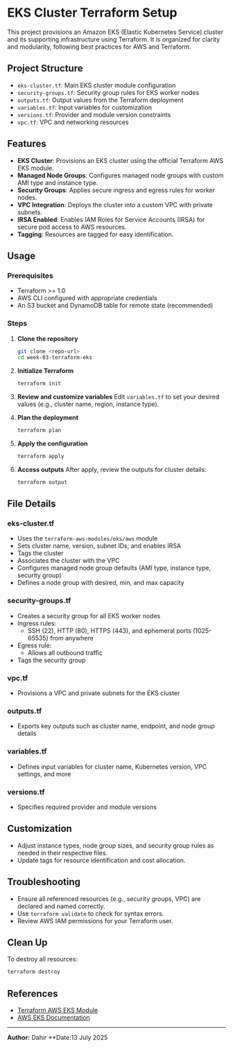 # EKS Cluster Terraform Setup

This project provisions an Amazon EKS (Elastic Kubernetes Service) cluster and its supporting infrastructure using Terraform. It is organized for clarity and modularity, following best practices for AWS and Terraform.

## Project Structure

- `eks-cluster.tf`: Main EKS cluster module configuration
- `security-groups.tf`: Security group rules for EKS worker nodes
- `outputs.tf`: Output values from the Terraform deployment
- `variables.tf`: Input variables for customization
- `versions.tf`: Provider and module version constraints
- `vpc.tf`: VPC and networking resources

## Features

- **EKS Cluster**: Provisions an EKS cluster using the official Terraform AWS EKS module.
- **Managed Node Groups**: Configures managed node groups with custom AMI type and instance type.
- **Security Groups**: Applies secure ingress and egress rules for worker nodes.
- **VPC Integration**: Deploys the cluster into a custom VPC with private subnets.
- **IRSA Enabled**: Enables IAM Roles for Service Accounts (IRSA) for secure pod access to AWS resources.
- **Tagging**: Resources are tagged for easy identification.

## Usage

### Prerequisites
- Terraform >= 1.0
- AWS CLI configured with appropriate credentials
- An S3 bucket and DynamoDB table for remote state (recommended)

### Steps

1. **Clone the repository**
   ```bash
   git clone <repo-url>
   cd week-03-terraform-eks
   ```

2. **Initialize Terraform**
   ```bash
   terraform init
   ```

3. **Review and customize variables**
   Edit `variables.tf` to set your desired values (e.g., cluster name, region, instance type).

4. **Plan the deployment**
   ```bash
   terraform plan
   ```

5. **Apply the configuration**
   ```bash
   terraform apply
   ```

6. **Access outputs**
   After apply, review the outputs for cluster details:
   ```bash
   terraform output
   ```

## File Details

### eks-cluster.tf
- Uses the `terraform-aws-modules/eks/aws` module
- Sets cluster name, version, subnet IDs, and enables IRSA
- Tags the cluster
- Associates the cluster with the VPC
- Configures managed node group defaults (AMI type, instance type, security group)
- Defines a node group with desired, min, and max capacity

### security-groups.tf
- Creates a security group for all EKS worker nodes
- Ingress rules:
  - SSH (22), HTTP (80), HTTPS (443), and ephemeral ports (1025-65535) from anywhere
- Egress rule:
  - Allows all outbound traffic
- Tags the security group

### vpc.tf
- Provisions a VPC and private subnets for the EKS cluster

### outputs.tf
- Exports key outputs such as cluster name, endpoint, and node group details

### variables.tf
- Defines input variables for cluster name, Kubernetes version, VPC settings, and more

### versions.tf
- Specifies required provider and module versions

## Customization
- Adjust instance types, node group sizes, and security group rules as needed in their respective files.
- Update tags for resource identification and cost allocation.

## Troubleshooting
- Ensure all referenced resources (e.g., security groups, VPC) are declared and named correctly.
- Use `terraform validate` to check for syntax errors.
- Review AWS IAM permissions for your Terraform user.

## Clean Up
To destroy all resources:
```bash
terraform destroy
```

## References
- [Terraform AWS EKS Module](https://github.com/terraform-aws-modules/terraform-aws-eks)
- [AWS EKS Documentation](https://docs.aws.amazon.com/eks/latest/userguide/what-is-eks.html)

---

**Author:** Dahir
**Date:13 July 2025
